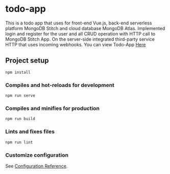 # todo-app
This is a todo app that uses for front-end Vue.js, back-end serverless platform MongoDB Stitch and cloud database MongoDB Atlas. Implemented login and register for the user and all CRUD operation with HTTP call to MongoDB Stitch App. On the server-side integrated third-party service HTTP that uses incoming webhooks.
You can view Todo-App [Here](https://todo-app-mongo-stitch.herokuapp.com/)

## Project setup
```
npm install
```

### Compiles and hot-reloads for development
```
npm run serve
```

### Compiles and minifies for production
```
npm run build
```

### Lints and fixes files
```
npm run lint
```

### Customize configuration
See [Configuration Reference](https://cli.vuejs.org/config/).
